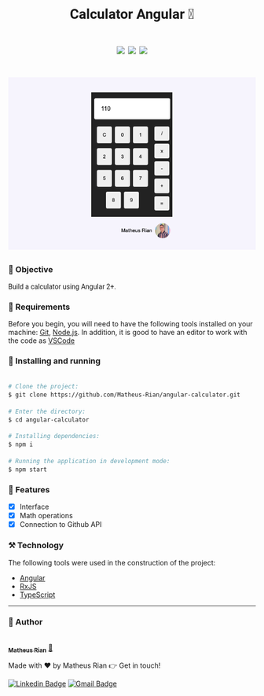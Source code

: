
<h1 style="font-family: roboto;" align='center'>Calculator Angular 🚀</h1>

<h1 style="font-family: roboto;" align='center'>
  <img src='https://img.shields.io/static/v1?label=Angular&message=14.1.0&color=BD002E&style=for-the-badge&logo=Angular'></img>
  <img src='https://img.shields.io/static/v1?label=RxJS&message=7.5.0&color=%23B7178C&style=for-the-badge&logo=reactivex'></img>
  <img src='https://img.shields.io/static/v1?label=TypeScript&message=4.7.2&color=3178C6&style=for-the-badge&logo=typescript'></img>
</h1>

<h1 style="font-family: roboto;" align='center'>
  <img src='./src/assets/readme-img.png'></img>
</h1>

### :pushpin: Objective

<p style="font-family: roboto;">Build a calculator using Angular 2+.</p>

### :hammer: Requirements

Before you begin, you will need to have the following tools installed on your machine:
[Git](https://git-scm.com), [Node.js](https://nodejs.org/en/). 
In addition, it is good to have an editor to work with the code as [VSCode](https://code.visualstudio.com/)

### :rocket: Installing and running

```bash

# Clone the project:
$ git clone https://github.com/Matheus-Rian/angular-calculator.git

# Enter the directory:
$ cd angular-calculator
  
# Installing dependencies:
$ npm i

# Running the application in development mode:
$ npm start
``` 

### 🏁 Features 

- [X] Interface
- [x] Math operations
- [x] Connection to Github API

### ⚒️ Technology

The following tools were used in the construction of the project:

- [Angular](https://angular.io/)
- [RxJS](https://rxjs.dev/)
- [TypeScript](https://www.typescriptlang.org/)

---
### :trident: Author 

<a href="https://www.linkedin.com/in/matheus-rian-19b81a183/">
 <img style="border-radius: 50%;" src="https://avatars0.githubusercontent.com/u/53922139?s=460&u=78916fa8ef722becba440780b3f5756e66507bb7&v=4" width="100px;" alt=""/>
 <br />
 <sub><b>Matheus Rian</b></sub></a> <a href="https://www.linkedin.com/in/matheus-rian-19b81a183/" title="MatheusRian">🚀</a>

 Made with ❤️ by Matheus Rian :point_right: Get in touch!

[![Linkedin Badge](https://img.shields.io/badge/-Matheus-blue?style=flat-square&logo=Linkedin&logoColor=white&link=https://www.linkedin.com/in/tgmarinho/)](https://www.linkedin.com/in/matheus-rian-19b81a183/) [![Gmail Badge](https://img.shields.io/badge/-souzamatheusrian@gmail.com-c14438?style=flat-square&logo=Gmail&logoColor=white&link=mailto:souzamatheusrian@gmail.com)](souzamatheusrian@gmail.com)